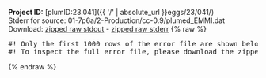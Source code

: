 **Project ID:** [plumID:23.041]({{ '/' | absolute_url }}eggs/23/041/)  
Stderr for source:  01-7p6a/2-Production/cc-0.9/plumed_EMMI.dat   
Download: [zipped raw stdout](plumed_EMMI.dat.plumed.stdout.txt.zip) - [zipped raw stderr](plumed_EMMI.dat.plumed.stderr.txt.zip) 
{% raw %}
<pre>
#! Only the first 1000 rows of the error file are shown below
#! To inspect the full error file, please download the zipped raw stderr file above
</pre>
{% endraw %}
